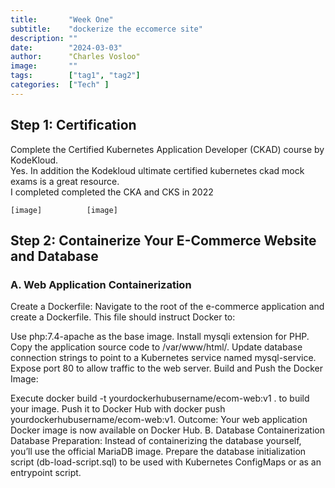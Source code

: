 ```yaml
---
title:       "Week One"
subtitle:    "dockerize the eccomerce site"
description: ""
date:        "2024-03-03"
author:      "Charles Vosloo"
image:       ""
tags:        ["tag1", "tag2"]
categories:  ["Tech" ]
---
```

## Step 1: Certification
Complete the Certified Kubernetes Application Developer (CKAD) course by KodeKloud.   
Yes. In addition the Kodekloud ultimate certified kubernetes ckad mock exams is a great resource.   
I completed completed the CKA and CKS in 2022

    [image]          [image]

## Step 2: Containerize Your E-Commerce Website and Database
### A. Web Application Containerization
Create a Dockerfile: Navigate to the root of the e-commerce application and create a Dockerfile. This file should instruct Docker to:

Use php:7.4-apache as the base image.
Install mysqli extension for PHP.
Copy the application source code to /var/www/html/.
Update database connection strings to point to a Kubernetes service named mysql-service.
Expose port 80 to allow traffic to the web server.
Build and Push the Docker Image:

Execute docker build -t yourdockerhubusername/ecom-web:v1 . to build your image.
Push it to Docker Hub with docker push yourdockerhubusername/ecom-web:v1.
Outcome: Your web application Docker image is now available on Docker Hub.
B. Database Containerization
Database Preparation: Instead of containerizing the database yourself, you’ll use the official MariaDB image. Prepare the database initialization script (db-load-script.sql) to be used with Kubernetes ConfigMaps or as an entrypoint script.
